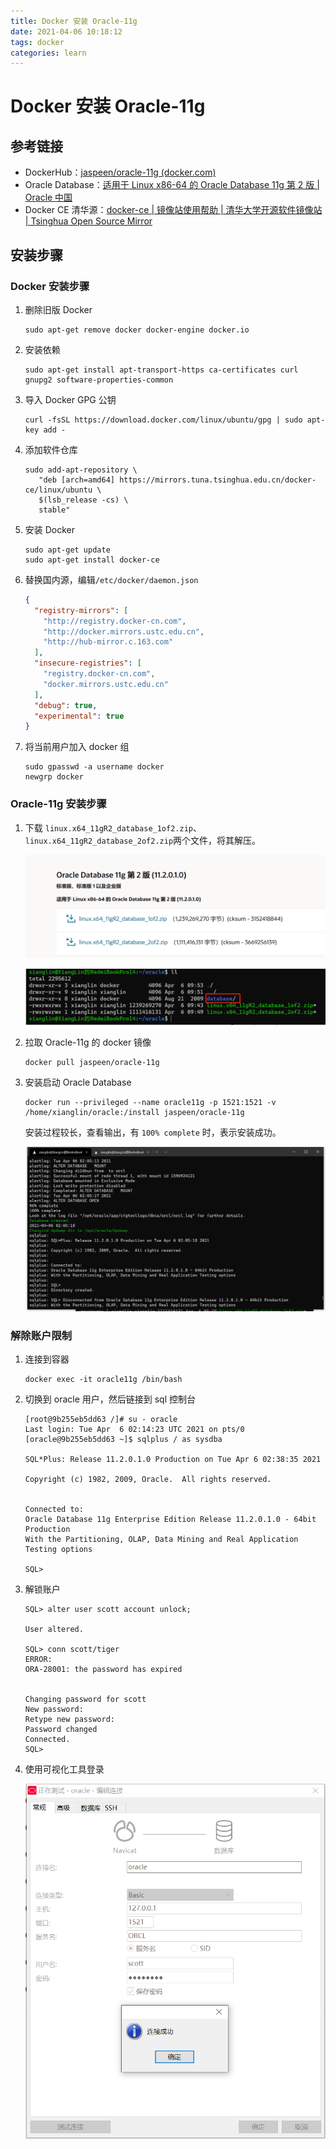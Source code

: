 ```yaml
---
title: Docker 安装 Oracle-11g
date: 2021-04-06 10:18:12
tags: docker
categories: learn
---
```


# Docker 安装 Oracle-11g

## 参考链接

* DockerHub：[jaspeen/oracle-11g (docker.com)](https://hub.docker.com/r/jaspeen/oracle-11g)
* Oracle Database：[适用于 Linux x86-64 的 Oracle Database 11g 第 2 版 | Oracle 中国](https://www.oracle.com/cn/database/enterprise-edition/downloads/oracle-db11g-linux.html)
* Docker CE 清华源：[docker-ce | 镜像站使用帮助 | 清华大学开源软件镜像站 | Tsinghua Open Source Mirror](https://mirrors.tuna.tsinghua.edu.cn/help/docker-ce/)

## 安装步骤

### Docker 安装步骤

1. 删除旧版 Docker

   ```shell
   sudo apt-get remove docker docker-engine docker.io
   ```

2. 安装依赖

   ```shell
   sudo apt-get install apt-transport-https ca-certificates curl gnupg2 software-properties-common
   ```

3. 导入 Docker GPG 公钥

   ```shell
   curl -fsSL https://download.docker.com/linux/ubuntu/gpg | sudo apt-key add -
   ```

4. 添加软件仓库

   ```shell
   sudo add-apt-repository \
      "deb [arch=amd64] https://mirrors.tuna.tsinghua.edu.cn/docker-ce/linux/ubuntu \
      $(lsb_release -cs) \
      stable"
   ```

5. 安装 Docker

   ```shell
   sudo apt-get update
   sudo apt-get install docker-ce
   ```

6. 替换国内源，编辑`/etc/docker/daemon.json`

   ```json
   {
     "registry-mirrors": [
       "http://registry.docker-cn.com",
       "http://docker.mirrors.ustc.edu.cn",
       "http://hub-mirror.c.163.com"
     ],
     "insecure-registries": [
       "registry.docker-cn.com",
       "docker.mirrors.ustc.edu.cn"
     ],
     "debug": true,
     "experimental": true
   }
   ```

7. 将当前用户加入 docker 组

   ```shell
   sudo gpasswd -a username docker
   newgrp docker
   ```

### Oracle-11g 安装步骤

1. 下载 `linux.x64_11gR2_database_1of2.zip`、`linux.x64_11gR2_database_2of2.zip`两个文件，将其解压。

   ![image-20210406103137806](https://raw.githubusercontent.com/xianglin2020/gallery/master/20210406103144.png)

   ![image-20210406103230234](https://raw.githubusercontent.com/xianglin2020/gallery/master/20210406103230.png)

2. 拉取 Oracle-11g 的 docker 镜像

   ```shell
   docker pull jaspeen/oracle-11g
   ```

3. 安装启动 Oracle Database

   ```shell
   docker run --privileged --name oracle11g -p 1521:1521 -v /home/xianglin/oracle:/install jaspeen/oracle-11g
   ```

   安装过程较长，查看输出，有 `100% complete` 时，表示安装成功。

   ![image-20210406103420985](https://raw.githubusercontent.com/xianglin2020/gallery/master/20210406103421.png)

### 解除账户限制

1. 连接到容器

   ```shell
   docker exec -it oracle11g /bin/bash
   ```

2. 切换到 oracle 用户，然后链接到 sql 控制台

   ```shell
   [root@9b255eb5dd63 /]# su - oracle
   Last login: Tue Apr  6 02:14:23 UTC 2021 on pts/0
   [oracle@9b255eb5dd63 ~]$ sqlplus / as sysdba
   
   SQL*Plus: Release 11.2.0.1.0 Production on Tue Apr 6 02:38:35 2021
   
   Copyright (c) 1982, 2009, Oracle.  All rights reserved.
   
   
   Connected to:
   Oracle Database 11g Enterprise Edition Release 11.2.0.1.0 - 64bit Production
   With the Partitioning, OLAP, Data Mining and Real Application Testing options
   
   SQL>
   ```

3. 解锁账户

   ```shell
   SQL> alter user scott account unlock;
   
   User altered.
   
   SQL> conn scott/tiger
   ERROR:
   ORA-28001: the password has expired
   
   
   Changing password for scott
   New password:
   Retype new password:
   Password changed
   Connected.
   SQL>
   ```

4. 使用可视化工具登录

   ![image-20210406104925250](https://raw.githubusercontent.com/xianglin2020/gallery/master/20210406104925.png)

